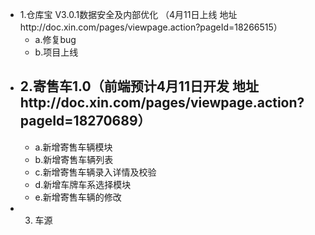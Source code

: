 - 1.仓库宝 V3.0.1数据安全及内部优化 （4月11日上线 地址http://doc.xin.com/pages/viewpage.action?pageId=18266515）
	- a.修复bug
	- b.项目上线
- 2.寄售车1.0（前端预计4月11日开发 地址http://doc.xin.com/pages/viewpage.action?pageId=18270689）
	-
	- a.新增寄售车辆模块
	- b.新增寄售车辆列表
	- c.新增寄售车辆录入详情及校验
	- d.新增车牌车系选择模块
	- e.新增寄售车辆的修改
- 3. 车源